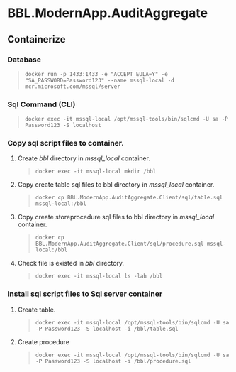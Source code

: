 # BBL.ModernApp.AuditAggregate
## Containerize
### Database
> ```docker run -p 1433:1433 -e "ACCEPT_EULA=Y" -e "SA_PASSWORD=Password123" --name mssql-local -d mcr.microsoft.com/mssql/server```

### Sql Command (CLI)
> ```docker exec -it mssql-local /opt/mssql-tools/bin/sqlcmd -U sa -P Password123 -S localhost```

### Copy sql script files to container.
1. Create _bbl_ directory in _mssql_local_ container.
   >```docker exec -it mssql-local mkdir /bbl```
2. Copy create table sql files to bbl directory in _mssql_local_ container.
   >```docker cp BBL.ModernApp.AuditAggregate.Client/sql/table.sql mssql-local:/bbl```
3. Copy create storeprocedure sql files to bbl directory in _mssql_local_ container.
   >```docker cp BBL.ModernApp.AuditAggregate.Client/sql/procedure.sql mssql-local:/bbl```
3. Check file is existed in _bbl_ directory.
   >```docker exec -it mssql-local ls -lah /bbl```

### Install sql script files to Sql server container
1. Create table.
   >```docker exec -it mssql-local /opt/mssql-tools/bin/sqlcmd -U sa -P Password123 -S localhost -i /bbl/table.sql```
2. Create procedure
   >```docker exec -it mssql-local /opt/mssql-tools/bin/sqlcmd -U sa -P Password123 -S localhost -i /bbl/procedure.sql```